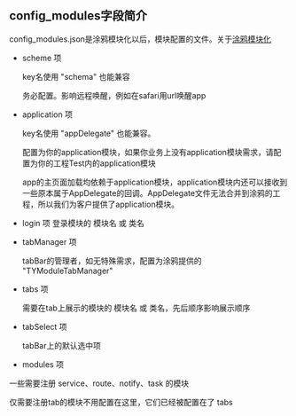 ## config_modules字段简介

config_modules.json是涂鸦模块化以后，模块配置的文件。关于[涂鸦模块化](https://tuyainc.github.io/2018/10/12/TYModuleManager%E5%AE%A2%E6%88%B7%E4%BD%BF%E7%94%A8%E6%8C%87%E5%8D%97/)

- scheme 项

  key名使用 "schema" 也能兼容
  
  务必配置。影响远程唤醒，例如在safari用url唤醒app

- application 项

  key名使用 "appDelegate" 也能兼容。

  配置为你的application模块，如果你业务上没有application模块需求，请配置为你的工程Test内的application模块

  app的主页面加载均依赖于application模块，application模块内还可以接收到一些原本属于AppDelegate的回调。AppDelegate文件无法合并到涂鸦的工程，所以我们为客户提供了application模块。
  
- login 项
  登录模块的 模块名 或 类名

- tabManager 项

  tabBar的管理者，如无特殊需求，配置为涂鸦提供的 "TYModuleTabManager"

- tabs 项

  需要在tab上展示的模块的 模块名 或 类名，先后顺序影响展示顺序

- tabSelect 项

  tabBar上的默认选中项

-  modules 项

  一些需要注册 service、route、notify、task 的模块

  仅需要注册tab的模块不用配置在这里，它们已经被配置在了 tabs

